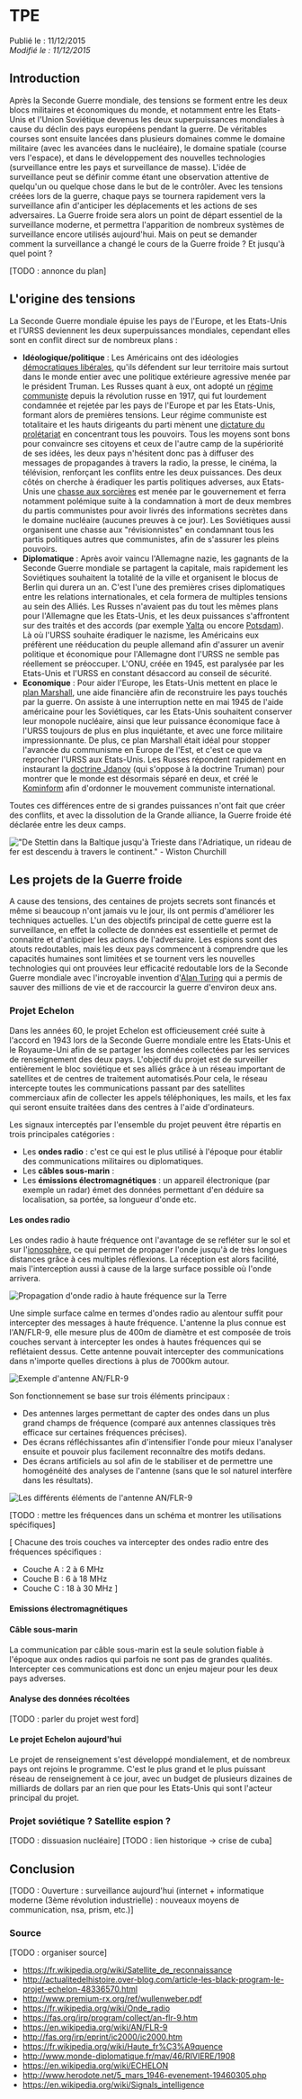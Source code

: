 TPE
===

Publié le : 11/12/2015  
*Modifié le : 11/12/2015*

## Introduction

Après la Seconde Guerre mondiale, des tensions se forment entre les deux blocs militaires et économiques du monde, et notamment entre les Etats-Unis et l'Union Soviétique devenus les deux superpuissances mondiales à cause du déclin des pays européens pendant la guerre. De véritables courses sont ensuite lancées dans plusieurs domaines comme le domaine militaire (avec les avancées dans le nucléaire), le domaine spatiale (course vers l'espace), et dans le développement des nouvelles technologies (surveillance entre les pays et surveillance de masse). L'idée de surveillance peut se définir comme étant une observation attentive de quelqu'un ou quelque chose dans le but de le contrôler. Avec les tensions créées lors de la guerre, chaque pays se tournera rapidement vers la surveillance afin d'anticiper les déplacements et les actions de ses adversaires. La Guerre froide sera alors un point de départ essentiel de la surveillance moderne, et permettra l'apparition de nombreux systèmes de surveillance encore utilisés aujourd'hui. Mais on peut se demander comment la surveillance a changé le cours de la Guerre froide ? Et jusqu'à quel point ?

[TODO : annonce du plan]

## L'origine des tensions

La Seconde Guerre mondiale épuise les pays de l'Europe, et les Etats-Unis et l'URSS deviennent les deux superpuissances mondiales, cependant elles sont en conflit direct sur de nombreux plans :

- **Idéologique/politique** : Les Américains ont des idéologies [démocratiques libérales](https://fr.wikipedia.org/wiki/D%C3%A9mocratie_lib%C3%A9rale), qu'ils défendent sur leur territoire mais surtout dans le monde entier avec une politique extérieure agressive menée par le président Truman. Les Russes quant à eux, ont adopté un [régime communiste](https://fr.wikipedia.org/wiki/Communisme) depuis la révolution russe en 1917, qui fut lourdement condamnée et rejetée par les pays de l'Europe et par les Etats-Unis, formant alors de premières tensions. Leur régime communiste est totalitaire et les hauts dirigeants du parti mènent une [dictature du prolétariat](https://fr.wikipedia.org/wiki/Dictature_du_prol%C3%A9tariat) en concentrant tous les pouvoirs. Tous les moyens sont bons pour convaincre ses citoyens et ceux de l'autre camp de la supériorité de ses idées, les deux pays n'hésitent donc pas à diffuser des messages de propagandes à travers la radio, la presse, le cinéma, la télévision, renforçant les conflits entre les deux puissances. Des deux côtés on cherche à éradiquer les partis politiques adverses, aux Etats-Unis une [chasse aux sorcières](https://fr.wikipedia.org/wiki/Maccarthysme) est menée par le gouvernement et ferra notamment polémique suite à la condamnation à mort de deux membres du partis communistes pour avoir livrés des informations secrètes dans le domaine nucléaire (aucunes preuves à ce jour). Les Soviétiques aussi organisent une chasse aux "révisionnistes" en condamnant tous les partis politiques autres que communistes, afin de s'assurer les pleins pouvoirs.
- **Diplomatique** : Après avoir vaincu l'Allemagne nazie, les gagnants de la Seconde Guerre mondiale se partagent la capitale, mais rapidement les Soviétiques souhaitent la totalité de la ville et organisent le blocus de Berlin qui durera un an. C'est l'une des premières crises diplomatiques entre les relations internationales, et cela formera de multiples tensions au sein des Alliés. Les Russes n'avaient pas du tout les mêmes plans pour l'Allemagne que les Etats-Unis, et les deux puissances s'affrontent sur des traités et des accords (par exemple [Yalta](https://fr.wikipedia.org/wiki/Conf%C3%A9rence_de_Yalta) ou encore [Potsdam](https://fr.wikipedia.org/wiki/Conf%C3%A9rence_de_Potsdam)). Là où l'URSS souhaite éradiquer le nazisme, les Américains eux préfèrent une rééducation du peuple allemand afin d'assurer un avenir politique et économique pour l'Allemagne dont l'URSS ne semble pas réellement se préoccuper. L'ONU, créée en 1945, est paralysée par les Etats-Unis et l'URSS en constant désaccord au conseil de sécurité.
- **Economique** : Pour aider l'Europe, les Etats-Unis mettent en place le [plan Marshall](https://fr.wikipedia.org/wiki/Plan_Marshall), une aide financière afin de reconstruire les pays touchés par la guerre. On assiste à une interruption nette en mai 1945 de l'aide américaine pour les Soviétiques, car les Etats-Unis souhaitent conserver leur monopole nucléaire, ainsi que leur puissance économique face à l'URSS toujours de plus en plus inquiétante, et avec une force militaire impressionnante. De plus, ce plan Marshall était idéal pour stopper l'avancée du communisme en Europe de l'Est, et c'est ce que va reprocher l'URSS aux Etats-Unis. Les Russes répondent rapidement en instaurant la [doctrine Jdanov](https://fr.wikipedia.org/wiki/Doctrine_Jdanov) (qui s'oppose à la doctrine Truman) pour montrer que le monde est désormais séparé en deux, et créé le [Kominform](https://fr.wikipedia.org/wiki/Kominform) afin d'ordonner le mouvement communiste international.

Toutes ces différences entre de si grandes puissances n'ont fait que créer des conflits, et avec la dissolution de la Grande alliance, la Guerre froide été déclarée entre les deux camps.

!["De Stettin dans la Baltique jusqu'à Trieste dans l'Adriatique, un rideau de fer est descendu à travers le continent." - Wiston Churchill](//static.napnac.ga/img/tpe/wiston_churchill.jpg)

## Les projets de la Guerre froide

A cause des tensions, des centaines de projets secrets sont financés et même si beaucoup n'ont jamais vu le jour, ils ont permis d'améliorer les techniques actuelles. L'un des objectifs principal de cette guerre est la surveillance, en effet la collecte de données est essentielle et permet de connaitre et d'anticiper les actions de l'adversaire. Les espions sont des atouts redoutables, mais les deux pays commencent à comprendre que les capacités humaines sont limitées et se tournent vers les nouvelles technologies qui ont prouvées leur efficacité redoutable lors de la Seconde Guerre mondiale avec l'incroyable invention d'[Alan Turing](https://fr.wikipedia.org/wiki/Alan_Turing#Cryptanalyse_d.27Enigma) qui a permis de sauver des millions de vie et de raccourcir la guerre d'environ deux ans.

### Projet Echelon

Dans les années 60, le projet Echelon est officieusement créé suite à l'accord en 1943 lors de la Seconde Guerre mondiale entre les Etats-Unis et le Royaume-Uni afin de se partager les données collectées par les services de renseignement des deux pays. L'objectif du projet est de surveiller entièrement le bloc soviétique et ses alliés grâce à un réseau important de satellites et de centres de traitement automatisés.Pour cela, le réseau intercepte toutes les communications passant par des satellites commerciaux afin de collecter les appels téléphoniques, les mails, et les fax qui seront ensuite traitées dans des centres à l'aide d'ordinateurs.

Les signaux interceptés par l'ensemble du projet peuvent être répartis en trois principales catégories :

- Les **ondes radio** : c'est ce qui est le plus utilisé à l'époque pour établir des communications militaires ou diplomatiques.
- Les **câbles sous-marin** : 
- Les **émissions électromagnétiques** : un appareil électronique (par exemple un radar) émet des données permettant d'en déduire sa localisation, sa portée, sa longueur d'onde etc.

#### Les ondes radio

Les ondes radio à haute fréquence ont l'avantage de se refléter sur le sol et sur l'[ionosphère](https://fr.wikipedia.org/wiki/Ionosph%C3%A8re), ce qui permet de propager l'onde jusqu'à de très longues distances grâce à ces multiples réflexions. La réception est alors facilité, mais l'interception aussi à cause de la large surface possible où l'onde arrivera.

![Propagation d'onde radio à haute fréquence sur la Terre](//static.napnac.ga/img/tpe/onde_haute_frequence.jpg)

Une simple surface calme en termes d'ondes radio au alentour suffit pour intercepter des messages à haute fréquence. L'antenne la plus connue est l'AN/FLR-9, elle mesure plus de 400m de diamètre et est composée de trois couches servant à intercepter les ondes à hautes fréquences qui se reflétaient dessus. Cette antenne pouvait intercepter des communications dans n'importe quelles directions à plus de 7000km autour.

![Exemple d'antenne AN/FLR-9](//static.napnac.ga/img/tpe/zone_interception_onde_radio.jpg)

Son fonctionnement se base sur trois éléments principaux :

- Des antennes larges permettant de capter des ondes dans un plus grand champs de fréquence (comparé aux antennes classiques très efficace sur certaines fréquences précises).
- Des écrans réfléchissantes afin d'intensifier l'onde pour mieux l'analyser ensuite et pouvoir plus facilement reconnaître des motifs dedans.
- Des écrans artificiels au sol afin de le stabiliser et de permettre une homogénéité des analyses de l'antenne (sans que le sol naturel interfère dans les résultats).

![Les différents éléments de l'antenne AN/FLR-9](//static.napnac.ga/img/tpe/antenne_fonctionnement.png)

[TODO : mettre les fréquences dans un schéma et montrer les utilisations spécifiques]

[
Chacune des trois couches va intercepter des ondes radio entre des fréquences spécifiques :

- Couche A : 2 à 6 MHz
- Couche B : 6 à 18 MHz
- Couche C : 18 à 30 MHz
]

#### Emissions électromagnétiques
#### Câble sous-marin

La communication par câble sous-marin est la seule solution fiable à l'époque aux ondes radios qui parfois ne sont pas de grandes qualités. Intercepter ces communications est donc un enjeu majeur pour les deux pays adverses.

#### Analyse des données récoltées

[TODO : parler du projet west ford]

#### Le projet Echelon aujourd'hui

Le projet de renseignement s'est développé mondialement, et de nombreux pays ont rejoins le programme. C'est le plus grand et le plus puissant réseau de renseignement à ce jour, avec un budget de plusieurs dizaines de milliards de dollars par an rien que pour les Etats-Unis qui sont l'acteur principal du projet.

### Projet soviétique ? Satellite espion ?


[TODO : dissuasion nucléaire]
[TODO : lien historique -> crise de cuba]

## Conclusion

[TODO : Ouverture : surveillance aujourd'hui (internet + informatique moderne (3ème révolution industrielle) : nouveaux moyens de communication, nsa, prism, etc.)]

### Source

[TODO : organiser source]

- <https://fr.wikipedia.org/wiki/Satellite_de_reconnaissance>
- <http://actualitedelhistoire.over-blog.com/article-les-black-program-le-projet-echelon-48336570.html>
- <http://www.premium-rx.org/ref/wullenweber.pdf>
- <https://fr.wikipedia.org/wiki/Onde_radio>
- <https://fas.org/irp/program/collect/an-flr-9.htm>
- <https://en.wikipedia.org/wiki/AN/FLR-9>
- <http://fas.org/irp/eprint/ic2000/ic2000.htm>
- <https://fr.wikipedia.org/wiki/Haute_fr%C3%A9quence>
- <http://www.monde-diplomatique.fr/mav/46/RIVIERE/1908>
- <https://en.wikipedia.org/wiki/ECHELON>
- <http://www.herodote.net/5_mars_1946-evenement-19460305.php>
- <https://en.wikipedia.org/wiki/Signals_intelligence>
